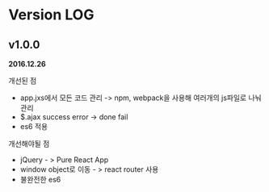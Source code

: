 # Version LOG

## v1.0.0
**2016.12.26**

개선된 점
- app.jxs에서 모든 코드 관리 ->  npm, webpack을 사용해 여러개의 js파일로 나눠 관리
- $.ajax success error -> done fail
- es6 적용

개선해야될 점
- jQuery - > Pure React App
- window object로 이동 - > react router 사용
- 불완전한 es6
